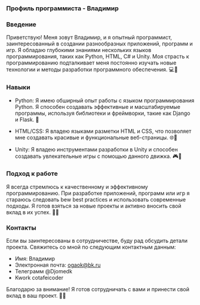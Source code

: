 ### Профиль программиста - Владимир

### Введение
Приветствую! Меня зовут Владимир, и я опытный программист, заинтересованный в создании разнообразных приложений, программ и игр. Я обладаю глубокими знаниями нескольких языков программирования, таких как Python, HTML, C# и Unity. Моя страсть к программированию подталкивает меня постоянно изучать новые технологии и методы разработки программного обеспечения. 💻🚀

### Навыки
- Python: Я имею обширный опыт работы с языком программирования Python. Я способен создавать эффективные и масштабируемые программы, используя библиотеки и фреймворки, такие как Django и Flask. 🐍

- HTML/CSS: Я владею языками разметки HTML и CSS, что позволяет мне создавать красивые и функциональные веб-страницы. 🌐🎨

- Unity: Я владею инструментами разработки в Unity и способен создавать увлекательные игры с помощью данного движка. 🎮🔧

### Подход к работе
Я всегда стремлюсь к качественному и эффективному программированию. При разработке приложений, программ или игр я стараюсь следовать bew best practices и использовать современные подходы. Я готов взяться за новые проекты и активно вносить свой вклад в их успех. 💯✨

### Контакты
Если вы заинтересованы в сотрудничестве, буду рад обсудить детали проекта. Свяжитесь со мной по следующим контактным данным:

- Имя: Владимир
- Электронная почта: ogaok@bk.ru
- Телеграмм @Djomedk
- Kwork cotafeicoder

Благодарю за внимание! Я готов сотрудничать с вами и принести свой вклад в ваш проект. 🙌🤝

